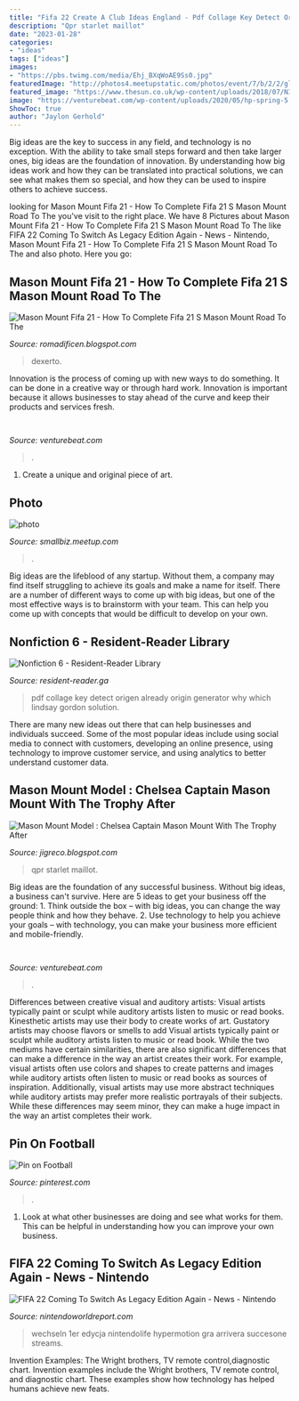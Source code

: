 ```yaml
---
title: "Fifa 22 Create A Club Ideas England - Pdf Collage Key Detect Origen Already Origin Generator Why Which Lindsay Gordon Solution"
description: "Qpr starlet maillot"
date: "2023-01-28"
categories:
- "ideas"
tags: ["ideas"]
images:
- "https://pbs.twimg.com/media/Ehj_BXqWoAE9Ss0.jpg"
featuredImage: "http://photos4.meetupstatic.com/photos/event/7/b/2/2/global_375631522.jpeg"
featured_image: "https://www.thesun.co.uk/wp-content/uploads/2018/07/NINTCHDBPICT0003838323651.jpg"
image: "https://venturebeat.com/wp-content/uploads/2020/05/hp-spring-5.jpg"
ShowToc: true
author: "Jaylon Gerhold"
---
```



Big ideas are the key to success in any field, and technology is no exception. With the ability to take small steps forward and then take larger ones, big ideas are the foundation of innovation. By understanding how big ideas work and how they can be translated into practical solutions, we can see what makes them so special, and how they can be used to inspire others to achieve success.

	

		
looking for Mason Mount Fifa 21 - How To Complete Fifa 21 S Mason Mount Road To The you've visit to the right place. We have 8 Pictures about Mason Mount Fifa 21 - How To Complete Fifa 21 S Mason Mount Road To The like FIFA 22 Coming To Switch As Legacy Edition Again - News - Nintendo, Mason Mount Fifa 21 - How To Complete Fifa 21 S Mason Mount Road To The and also photo. Here you go:
		
    
## Mason Mount Fifa 21 - How To Complete Fifa 21 S Mason Mount Road To The

<img loading=lazy src="https://pbs.twimg.com/media/Ehj_BXqWoAE9Ss0.jpg" onerror="this.onerror=null;this.src='https://tse1.mm.bing.net/th?id=OIP.TwkjbheOoOSTVsJbgZW4SQHaIW&amp;pid=15.1';" alt="Mason Mount Fifa 21 - How To Complete Fifa 21 S Mason Mount Road To The">

_Source: romadificen.blogspot.com_

>dexerto. 

	

Innovation is the process of coming up with new ways to do something. It can be done in a creative way or through hard work. Innovation is important because it allows businesses to stay ahead of the curve and keep their products and services fresh.

    
## 

<img loading=lazy src="https://venturebeat.com/wp-content/uploads/2020/05/hp-spring-5.jpg" onerror="this.onerror=null;this.src='https://tse4.mm.bing.net/th?id=OIP.fXSXyjRlr5jTrM8LdxvxWQHaFj&amp;pid=15.1';" alt="">

_Source: venturebeat.com_

>. 

	

1. Create a unique and original piece of art.

    
## Photo

<img loading=lazy src="http://photos4.meetupstatic.com/photos/event/7/b/2/2/global_375631522.jpeg" onerror="this.onerror=null;this.src='https://tse3.mm.bing.net/th?id=OIP.NddeoEebVYhGtcBo_X09HwAAAA&amp;pid=15.1';" alt="photo">

_Source: smallbiz.meetup.com_

>. 

	

Big ideas are the lifeblood of any startup. Without them, a company may find itself struggling to achieve its goals and make a name for itself. There are a number of different ways to come up with big ideas, but one of the most effective ways is to brainstorm with your team. This can help you come up with concepts that would be difficult to develop on your own.

    
## Nonfiction 6 - Resident-Reader Library

<img loading=lazy src="https://images-na.ssl-images-amazon.com/images/I/51AlOnB5M0L._SX326_BO1,204,203,200_.jpg" onerror="this.onerror=null;this.src='https://tse1.mm.bing.net/th?id=OIP.xT67t1TWZG3M2exoQ845wAAAAA&amp;pid=15.1';" alt="Nonfiction 6 - Resident-Reader Library">

_Source: resident-reader.ga_

>pdf collage key detect origen already origin generator why which lindsay gordon solution. 

	

There are many new ideas out there that can help businesses and individuals succeed. Some of the most popular ideas include using social media to connect with customers, developing an online presence, using technology to improve customer service, and using analytics to better understand customer data.

    
## Mason Mount Model : Chelsea Captain Mason Mount With The Trophy After

<img loading=lazy src="https://www.thesun.co.uk/wp-content/uploads/2018/07/NINTCHDBPICT0003838323651.jpg" onerror="this.onerror=null;this.src='https://tse1.mm.bing.net/th?id=OIP.fuEvRi4xni9OqKyYVCL1nAHaFg&amp;pid=15.1';" alt="Mason Mount Model : Chelsea Captain Mason Mount With The Trophy After">

_Source: jigreco.blogspot.com_

>qpr starlet maillot. 

	

Big ideas are the foundation of any successful business. Without big ideas, a business can't survive. Here are 5 ideas to get your business off the ground: 1. Think outside the box – with big ideas, you can change the way people think and how they behave. 2. Use technology to help you achieve your goals – with technology, you can make your business more efficient and mobile-friendly. 
    
## 

<img loading=lazy src="https://venturebeat.com/wp-content/uploads/2020/05/hp-spring-3.jpg" onerror="this.onerror=null;this.src='https://tse1.mm.bing.net/th?id=OIP.H8-F05tDCgapzlY-UoZu5gHaEy&amp;pid=15.1';" alt="">

_Source: venturebeat.com_

>. 

	

Differences between creative visual and auditory artists: Visual artists typically paint or sculpt while auditory artists listen to music or read books. Kinesthetic artists may use their body to create works of art. Gustatory artists may choose flavors or smells to add
Visual artists typically paint or sculpt while auditory artists listen to music or read book. While the two mediums have certain similarities, there are also significant differences that can make a difference in the way an artist creates their work. For example, visual artists often use colors and shapes to create patterns and images while auditory artists often listen to music or read books as sources of inspiration. Additionally, visual artists may use more abstract techniques while auditory artists may prefer more realistic portrayals of their subjects. While these differences may seem minor, they can make a huge impact in the way an artist completes their work.

    
## Pin On Football

<img loading=lazy src="https://i.pinimg.com/originals/e2/db/e0/e2dbe021cb302e2fe81d1d649c207bfd.jpg" onerror="this.onerror=null;this.src='https://tse4.mm.bing.net/th?id=OIP.it1SaPvkuhmdkh2zHgjzWAHaMW&amp;pid=15.1';" alt="Pin on Football">

_Source: pinterest.com_

>. 

	

1. Look at what other businesses are doing and see what works for them. This can be helpful in understanding how you can improve your own business. 

    
## FIFA 22 Coming To Switch As Legacy Edition Again - News - Nintendo

<img loading=lazy src="https://www.nintendoworldreport.com/media/57809/4/1.jpg" onerror="this.onerror=null;this.src='https://tse2.mm.bing.net/th?id=OIP.fu03-5m5GV476AxUWNWfWwHaEK&amp;pid=15.1';" alt="FIFA 22 Coming To Switch As Legacy Edition Again - News - Nintendo">

_Source: nintendoworldreport.com_

>wechseln 1er edycja nintendolife hypermotion gra arrivera succesone streams. 

	

Invention Examples: The Wright brothers, TV remote control,diagnostic chart.
Invention examples include the Wright brothers, TV remote control, and diagnostic chart. These examples show how technology has helped humans achieve new feats.

